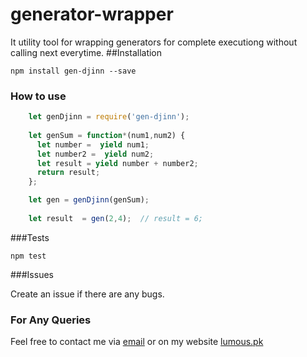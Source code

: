 # generator-wrapper
It utility tool for wrapping generators for complete executiong without calling next everytime.
##Installation

`npm install gen-djinn --save`

### How to use

```javascript
    let genDjinn = require('gen-djinn'); 
    
    let genSum = function*(num1,num2) {
      let number =  yield num1;
      let number2 =  yield num2;
      let result = yield number + number2;
      return result;
    };

    let gen = genDjinn(genSum);
    
    let result  = gen(2,4);  // result = 6;
```
###Tests

  `npm test`

###Issues

Create an issue if there are any bugs. 


### For Any Queries

Feel free to contact me via [email](mailto:rohail@lumous.pk) or on my website [lumous.pk](http://lumous.pk)